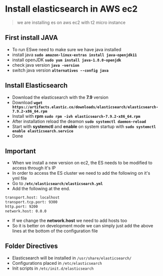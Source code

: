 # Install elasticsearch in AWS ec2
> we are installing es on aws ec2 with t2 micro instance

## First install JAVA

- To run ESwe need to make sure we have java installed 
- install java **`sudo amazon-linux-extras install java-openjdk11`**
- install openJDK **`sudo yum install java-1.8.0-openjdk`**
- check java version **`java -version`** 
- switch java version **`alternatives --config java`**

## Install Elasticsearch 

- Download the elasticsearch with the **7.9** version 
- Download **`wget https://artifacts.elastic.co/downloads/elasticsearch/elasticsearch-7.9.2-x86_64.rpm`**
- Install with **rpm** **`sudo rpm -ivh elasticsearch-7.9.2-x86_64.rpm`**
- After installation reload the deamon **`sudo systemctl daemon-reload`**
- Start with **systemctl** and **enable** on system startup with **`sudo systemctl enable elasticsearch.service`**
- Done

## Important 

- When we install a new version on ec2, the ES needs to be modified to access through it's IP
- In order to access the ES cluster we need to add the following on it's yml file
- Go to **`/etc/elasticsearch/elasticsearch.yml`**
- Add the following at the end.
```bash
transport.host: localhost 
transport.tcp.port: 9300 
http.port: 9200
network.host: 0.0.0
```
- If we change the **network.host** we need to add hosts too
- So it is better on development mode we can simply just add the above lines at the bottom of the configuration file

## Folder Directives 

- Elasticsearch will be installed in `/usr/share/elasticsearch/`
- Configurations placed in `/etc/elasticsearch`
- Init scripts in `/etc/init.d/elasticsearch`
